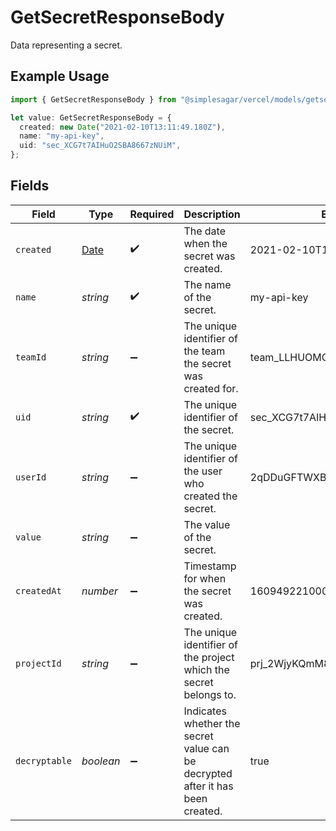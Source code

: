 # GetSecretResponseBody

Data representing a secret.

## Example Usage

```typescript
import { GetSecretResponseBody } from "@simplesagar/vercel/models/getsecretop.js";

let value: GetSecretResponseBody = {
  created: new Date("2021-02-10T13:11:49.180Z"),
  name: "my-api-key",
  uid: "sec_XCG7t7AIHuO2SBA8667zNUiM",
};
```

## Fields

| Field                                                                                         | Type                                                                                          | Required                                                                                      | Description                                                                                   | Example                                                                                       |
| --------------------------------------------------------------------------------------------- | --------------------------------------------------------------------------------------------- | --------------------------------------------------------------------------------------------- | --------------------------------------------------------------------------------------------- | --------------------------------------------------------------------------------------------- |
| `created`                                                                                     | [Date](https://developer.mozilla.org/en-US/docs/Web/JavaScript/Reference/Global_Objects/Date) | :heavy_check_mark:                                                                            | The date when the secret was created.                                                         | 2021-02-10T13:11:49.180Z                                                                      |
| `name`                                                                                        | *string*                                                                                      | :heavy_check_mark:                                                                            | The name of the secret.                                                                       | my-api-key                                                                                    |
| `teamId`                                                                                      | *string*                                                                                      | :heavy_minus_sign:                                                                            | The unique identifier of the team the secret was created for.                                 | team_LLHUOMOoDlqOp8wPE4kFo9pE                                                                 |
| `uid`                                                                                         | *string*                                                                                      | :heavy_check_mark:                                                                            | The unique identifier of the secret.                                                          | sec_XCG7t7AIHuO2SBA8667zNUiM                                                                  |
| `userId`                                                                                      | *string*                                                                                      | :heavy_minus_sign:                                                                            | The unique identifier of the user who created the secret.                                     | 2qDDuGFTWXBLDNnqZfWPDp1A                                                                      |
| `value`                                                                                       | *string*                                                                                      | :heavy_minus_sign:                                                                            | The value of the secret.                                                                      |                                                                                               |
| `createdAt`                                                                                   | *number*                                                                                      | :heavy_minus_sign:                                                                            | Timestamp for when the secret was created.                                                    | 1609492210000                                                                                 |
| `projectId`                                                                                   | *string*                                                                                      | :heavy_minus_sign:                                                                            | The unique identifier of the project which the secret belongs to.                             | prj_2WjyKQmM8ZnGcJsPWMrHRHrE                                                                  |
| `decryptable`                                                                                 | *boolean*                                                                                     | :heavy_minus_sign:                                                                            | Indicates whether the secret value can be decrypted after it has been created.                | true                                                                                          |